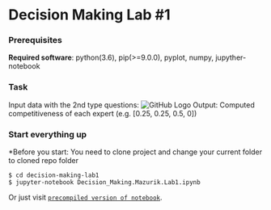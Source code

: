 # Decision Making Lab #1

### Prerequisites
**Required software**: python(3.6), pip(>=9.0.0), pyplot, numpy, jupyther-notebook

### Task
Input data with the 2nd type questions:
![GitHub Logo](https://d1ro8r1rbfn3jf.cloudfront.net/ms_66472/KkpBpR7AV3vkOAU9WgaDPGZYL161QA/snityuk_v_e_yurchenko_k_n_intellektualnoe_upravlenie_oceniva.pdf%2B2017-04-25%2B18-02-12.png?Expires=1493218996&Signature=Se1~Jd12bXzLy2tEukWg8eVoEyGpLeZgbi7ldCPrZ42IU8EidUONgi0b96v~QJUban5mGFrB1r8AC2UZviD~GjeKljMwogURW4yTz2mt56dveM-B8XBeYCks2JjQzKwn4Z1fLCeeSH1dc~XVtu~CTXrW2vvnuHIl2uXQBdL-OtwHHVHCxgQO-fgvqkJDRDBqWE6DS0VFt3gWY~5B0tlMaZbNpr59N8F3p3u4AD~gixYK6ATXpJEAfLI~~8sjhxhNkVAEP-gvQxPj2Ivy60BCmMKR8Tuf4EI7uFMYtQL3XbevMloZN2L1D7EVMiCW0Y7O1w76S-A2WpKNB4WQJ-tlkw__&Key-Pair-Id=APKAJHEJJBIZWFB73RSA)
Output:
Computed competitiveness of each expert (e.g. [0.25, 0.25, 0.5, 0])

### Start everything up
*Before you start: You need to clone project and change your current folder to cloned repo folder
```
$ cd decision-making-lab1
$ jupyter-notebook Decision_Making.Mazurik.Lab1.ipynb
```
Or just visit [`precompiled version of notebook`](https://github.com/alexeymazurik/decision-making-lab1/blob/master/Decision_Making.Mazurik.Lab1.ipynb).
